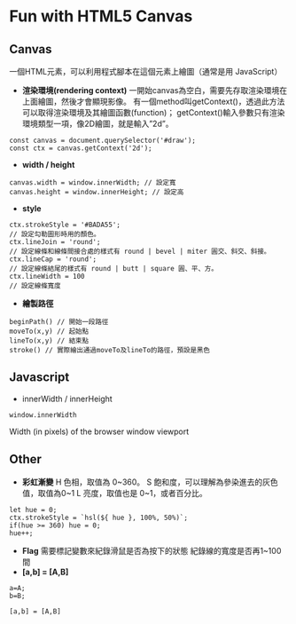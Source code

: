 # Fun with HTML5 Canvas

## Canvas
一個HTML元素，可以利用程式腳本在這個元素上繪圖（通常是用 JavaScript）

* **渲染環境(rendering context)**
一開始canvas為空白，需要先存取渲染環境在上面繪圖，然後才會顯現影像。
<canvas> 有一個method叫getContext()，透過此方法可以取得渲染環境及其繪圖函數(function)；
getContext()輸入參數只有渲染環境類型一項，像2D繪圖，就是輸入”2d”。
```JS
const canvas = document.querySelector('#draw');
const ctx = canvas.getContext('2d');
```
* **width / height**
```JS
canvas.width = window.innerWidth; // 設定寬
canvas.height = window.innerHeight; // 設定高
```
* **style**
```JS
ctx.strokeStyle = '#BADA55'; 
// 設定勾勒圖形時用的顏色。
ctx.lineJoin = 'round'; 
// 設定線條和線條間接合處的樣式有 round | bevel | miter 圓交、斜交、斜接。
ctx.lineCap = 'round'; 
// 設定線條結尾的樣式有 round | butt | square 圓、平、方。
ctx.lineWidth = 100 
// 設定線條寬度
```
* **繪製路徑**
```JS
beginPath() // 開始一段路徑
moveTo(x,y) // 起始點
lineTo(x,y) // 結束點
stroke() // 實際繪出通過moveTo及lineTo的路徑，預設是黑色
```
## Javascript
* innerWidth / innerHeight
```JS
window.innerWidth 
```
Width (in pixels) of the browser window viewport
## Other
* **彩虹漸變**
H 色相，取值為 0~360。
S 飽和度，可以理解為參染進去的灰色值，取值為0~1
L 亮度，取值也是 0~1，或者百分比。
```JS
let hue = 0;
ctx.strokeStyle = `hsl(${ hue }, 100%, 50%)`;   
if(hue >= 360) hue = 0;
hue++;
```
* **Flag**
需要標記變數來紀錄滑鼠是否為按下的狀態
紀錄線的寬度是否再1~100間
* **[a,b] = [A,B]**
```JS
a=A;
b=B;

[a,b] = [A,B]
```